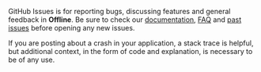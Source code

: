 GitHub Issues is for reporting bugs, discussing features and general feedback in **Offline**. Be sure to check our [documentation](http://cocoadocs.org/docsets/Offline), [FAQ](https://github.com/hyperoslo/Offline/wiki/FAQ) and [past issues](https://github.com/hyperoslo/Offline/issues?state=closed) before opening any new issues.

If you are posting about a crash in your application, a stack trace is helpful, but additional context, in the form of code and explanation, is necessary to be of any use.
